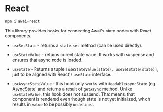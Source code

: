# React

```bash title="Installation"
npm i awai-react
```

This library provides hooks for connecting Awai's state nodes with React components.

* `useSetState` - returns a `state.set` method (can be used directly).

* `useStateValue` - returns curent state value. It works with suspense and ensures that async node is loaded.

* `useState` - Returns a tuple `[useStateValue(state), useSetState(state)]`, just to be aligned with React's `useState` interface.

* `useAsyncStateValue` - this hook only works with `ReadableAsyncState` (eg. [AsyncState](/async-state)) and returns a result of `getAsync` method. Unlike `useStateValue`, this hook does not suspend. That means, that component is rendered even though state is not yet initialized, which results in `value` to be possibly `undefined`.

